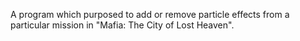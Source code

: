 A program which purposed to add or remove particle effects from a particular mission in "Mafia: The City of Lost Heaven".
